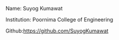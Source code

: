 Name: Suyog Kumawat

Institution: Poornima College of Engineering

Github:https://github.com/SuyogKumawat
